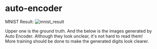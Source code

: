 # auto-encoder

MNIST Result:
<img src="https://i.imgur.com/ArWwSDt.png" alt="mnist_result">

Upper one is the ground truth. And the below is the images generated by Auto Encoder.
Although they look unclear, it's not hard to read them!  
More training should be done to make the generated digits look clearer. 
